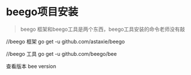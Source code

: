 # beego项目安装

> beego 框架和beego工具是两个东西，beego工具安装的命令老师没有敲

//beego 框架
go get -u github.com/astaxie/beego

//beego 工具
go get -u github.com/beego/bee

查看版本
bee version
